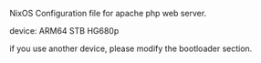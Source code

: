 NixOS Configuration file for apache php web server.

device: ARM64 STB HG680p

if you use another device, please modify the bootloader section.
